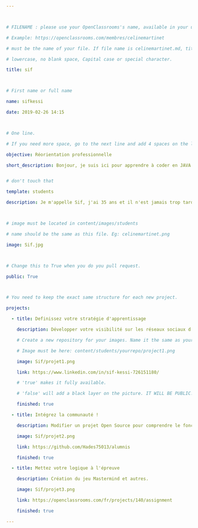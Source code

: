 ```yaml
---



# FILENAME : please use your OpenClassrooms's name, available in your url.

# Example: https://openclassrooms.com/membres/celinemartinet

# must be the name of your file. If file name is celinemartinet.md, title is celinemartinet.

# lowercase, no blank space, Capital case or special character.

title: sif



# First name or full name

name: sifkessi

date: 2019-02-26 14:15



# One line.

# If you need more space, go to the next line and add 4 spaces on the left, as in 'description'.

objective: Réorientation professionnelle

short_description: Bonjour, je suis ici pour apprendre à coder en JAVA


# don't touch that

template: students

description: Je m'appelle Sif, j'ai 35 ans et il n'est jamais trop tard pour apprendre.



# image must be located in content/images/students

# name should be the same as this file. Eg: celinemartinet.png

image: Sif.jpg



# Change this to True when you do you pull request.

public: True



# You need to keep the exact same structure for each new project.

projects:

  - title: Definissez votre stratégie d'apprentissage

    description: Développer votre visibilité sur les réseaux sociaux d'entreprise.

    # Create a new repository for your images. Name it the same as your nickname and profile picture.

    # Image must be here: content/students/yourrepo/project1.png

    image: Sif/projet1.png

    link: https://www.linkedin.com/in/sif-kessi-726151180/

    # 'true' makes it fully available.

    # 'false' will add a black layer on the picture. IT WILL BE PUBLIC!

    finished: true

  - title: Intégrez la communauté !

    description: Modifier un projet Open Source pour comprendre le fonctionnement de Git, de Github et des pull requests. 

    image: Sif/projet2.png

    link: https://github.com/Hades75013/alumnis

    finished: true

  - title: Mettez votre logique à l'épreuve

    description: Création du jeu Mastermind et autres.

    image: Sif/projet3.png

    link: https://openclassrooms.com/fr/projects/140/assignment

    finished: true

---
```

